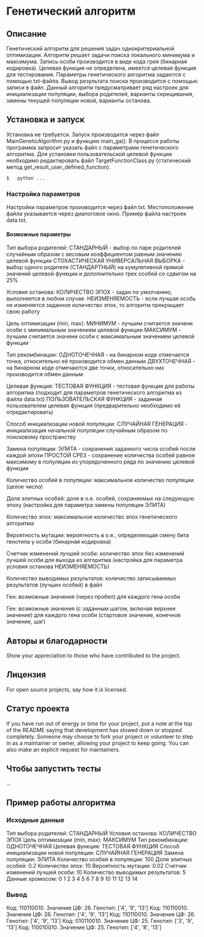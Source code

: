 # Генетический алгоритм

## Описание
Генетический алгоритм для решения задач однокритериальной оптимизации. Алгоритм решает задачи поиска локального минимума и максимума.
Запись особи производится в виде кода грея (бинарная кодировка).
Целевая функция не определена, имеется целевая функция для тестирования.
Параметры генетического алгоритма задаются с помощью txt-файла.
Вывод результата поиска производится с помощью записи в файл.
Данный алгоритм предусматривает ряд настроек для инициализации популяции, выбора родителей, варианты скрещивания, замены текущей популяции новой, варианты останова.

## Установка и запуск
Установка не требуется.
Запуск производится через файл MainGeneticAlgorithm.py и функцию main_ga(). В процессе работы программа запросит указать файл с параметрами генетического алгоритма.
Для установки пользовательской целевой функции необходимо редактировать файл TargetFunctionClass.py (статический метод get_result_user_defined_function).

```bash
$   python ...
```

### Настройка параметров
Настройки параметров производится через файл txt. Местоположение файла указывается через диалоговое окно. Пример файла настроек data.txt.

#### Возможные параметры
Тип выбора родителей:
СТАНДАРНЫЙ - выбор по паре родителей случайным образом с весовым коэффициентом равным значению целевой функции
СТОХАСТИЧЕСКАЯ УНИВЕРСАЛЬНАЯ ВЫБОРКА - выбор одного родителя (СТАНДАРТНЫЙ) на кумулятивной прямой значений целевой функции и дополнительно трех особей со сдвигом на 25%

Условия останова:
КОЛИЧЕСТВО ЭПОХ - задан по умолчанию, выполняется в любом случае.
НЕИЗМЕНЯЕМОСТЬ - если лучшая особь не изменяется заданное количество эпох, то алгоритм прекращает свою работу

Цель оптимизации (min, max):
МИНИМУМ - лучшим считается значени особи с минимальным значением целевой функции
МАКСИМУМ - лучшим считается значени особи с максимальным значением целевой функции

Тип рекомбинации:
ОДНОТОЧЕЧНАЯ - на бинарном коде отмечается точка, относительно её производится обмен данным
ДВУХТОЧЕЧНАЯ - на бинарном коде отмечаются две точки, относительно них производится обмен данным

Целевая функция:
ТЕСТОВАЯ ФУНКЦИЯ - тестовая функция для работы алгоритма (подходит для параметров генетического алгоритма из файла data.txt)
ПОЛЬЗОВАТЕЛЬСКАЯ ФУНКЦИЯ - заданная пользователем целевая функция (предварительно необходимо её отредактировать)

Способ инициализации новой популяции:
СЛУЧАЙНАЯ ГЕНЕРАЦИЯ - инициализация начальной популяции случайным образом по поисковому пространству

Замена популяции:
ЭЛИТА - сохранения заданного числа особей после каждой эпохи
ПРОСТОЙ СРЕЗ - сохранение количества особей равное максимому в популяции из упорядоченного ряда по значению целевой функции

Количество особей в популяции:
максимальное количество популяции (целое число)

Доля элитных особей:
доля в о.е. особей, сохраняемых на следующую эпоху (настройка для параметра замены популяции ЭЛИТА)

Количество эпох:
максимальное количество эпох генетического алгоритма

Вероятность мутации:
вероятность в о.е., определяющая смену бита генотипа у особи (бинарная кодировка)

Cчетчик изменений лучшей особи:
количество эпох без изменений лучшей особи для выхода из алгоритма (настройка для параметра условия останова НЕИЗМЕНЯЕМОСТЬ)

Количество выводимых результатов:
количество записываемых результатов (лучших особей) в файл

Ген:
возможные значения (через пробел) для каждого гена особи

Ген:
возможные значения (с заданным шагом, включая верхнее значение) для каждого гена особи (стартовое значение, конечное значение, шаг)

## Авторы и благодарности
Show your appreciation to those who have contributed to the project.

## Лицензия
For open source projects, say how it is licensed.

## Статус проекта
If you have run out of energy or time for your project, put a note at the top of the README saying that development has slowed down or stopped completely. Someone may choose to fork your project or volunteer to step in as a maintainer or owner, allowing your project to keep going. You can also make an explicit request for maintainers.

## Чтобы запустить тесты
...

## Пример работы алгоритма
### Исходные данные
Тип выбора родителей: СТАНДАРНЫЙ
Условия останова: КОЛИЧЕСТВО ЭПОХ
Цель оптимизации (min, max): МАКСИМУМ
Тип рекомбинации: ОДНОТОЧЕЧНАЯ
Целевая функция: ТЕСТОВАЯ ФУНКЦИЯ
Способ инициализации новой популяции: СЛУЧАЙНАЯ ГЕНЕРАЦИЯ
Замена популяции: ЭЛИТА
Количество особей в популяции: 100
Доля элитных особей: 0.2
Количество эпох: 10
Вероятность мутации: 0.02
Cчетчик изменений лучшей особи: 10
Количество выводимых результатов: 5
Данные хромосом:
0 1 2 3 4
5 6 7 8 9
10 11 12 13 14
### Вывод
Код: 110110010. Значение ЦФ: 26. Генотип: ['4', '9', '13']
Код: 110110010. Значение ЦФ: 26. Генотип: ['4', '9', '13']
Код: 110110010. Значение ЦФ: 26. Генотип: ['4', '9', '13']
Код: 010110010. Значение ЦФ: 25. Генотип: ['3', '9', '13']
Код: 110010010. Значение ЦФ: 25. Генотип: ['4', '8', '13']